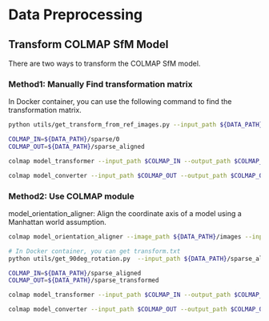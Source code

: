 # Data Preprocessing


## Transform COLMAP SfM Model
There are two ways to transform the COLMAP SfM model.

### Method1: Manually Find transformation matrix  
In Docker container, you can use the following command to find the transformation matrix.

```bash
python utils/get_transform_from_ref_images.py --input_path ${DATA_PATH}/sparse/0 --out_transform_path transform.txt --idx_o=941 --ids_x "941, 1034", --ids_y "1939, 1915"

COLMAP_IN=${DATA_PATH}/sparse/0
COLMAP_OUT=${DATA_PATH}/sparse_aligned

colmap model_transformer --input_path $COLMAP_IN --output_path $COLMAP_OUT --transform_path ./transform.txt

colmap model_converter --input_path $COLMAP_OUT --output_path $COLMAP_OUT/points3D.ply --output_type PLY
```


### Method2: Use COLMAP module  
model_orientation_aligner: Align the coordinate axis of a model using a Manhattan world assumption.

```bash
colmap model_orientation_aligner --image_path ${DATA_PATH}/images --input_path ${DATA_PATH}/sparse/0 --output_path ${DATA_PATH}/sparse_aligned 

# In Docker container, you can get transform.txt
python utils/get_90deg_rotation.py  --input_path ${DATA_PATH}/sparse_aligned --out_transform_path transform.txt --idx_o 359 

COLMAP_IN=${DATA_PATH}/sparse_aligned
COLMAP_OUT=${DATA_PATH}/sparse_transformed

colmap model_transformer --input_path $COLMAP_IN --output_path $COLMAP_OUT --transform_path ./transform.txt

colmap model_converter --input_path $COLMAP_OUT --output_path $COLMAP_OUT/points3D.ply --output_type PLY
```
